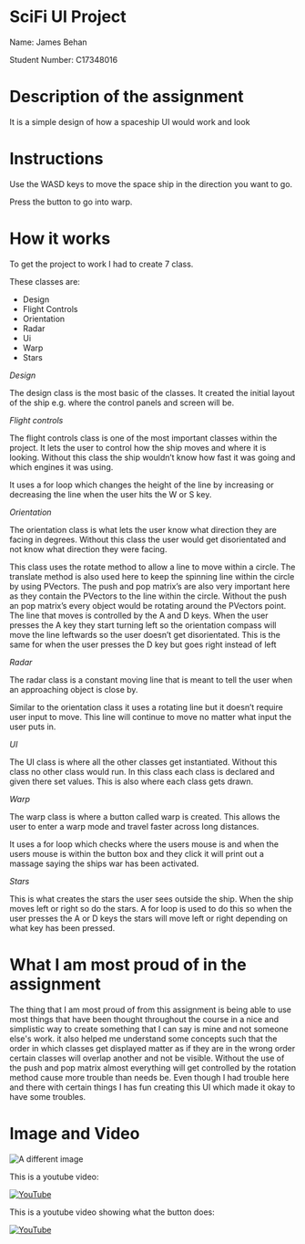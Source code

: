 # SciFi UI Project

Name: James Behan

Student Number: C17348016


# Description of the assignment

It is a simple design of how a spaceship UI would work and look 

# Instructions

Use the WASD keys to move the space ship in the direction you want to go.

Press the button to go into warp.

# How it works

To get the project to work I had to create 7 class.

These classes are: 
- Design 
- Flight Controls  
- Orientation 
- Radar 
- Ui 
- Warp 
- Stars 

*Design*

The design class is the most basic of the classes. It created the initial layout of the ship e.g. where the control panels and screen will be. 

*Flight controls* 

The flight controls class is one of the most important classes within the project. It lets the user to control how the ship moves and where it is looking. Without this class the ship wouldn’t know how fast it was going and which engines it was using.

It uses a for loop which changes the height of the line by increasing or decreasing the line when the user hits the W or S key.  

*Orientation*  

The orientation class is what lets the user know what direction they are facing in degrees. Without this class the user would get disorientated and not know what direction they were facing.

This class uses the rotate method to allow a line to move within a circle. The translate method is also used here to keep the spinning line within the circle by using PVectors. The push and pop matrix’s are also very important here as they contain the PVectors to the line within the circle. Without the push an pop matrix’s every object would be rotating around the PVectors point. 
The line that moves is controlled by the A and D keys. When the user presses the A key they start turning left so the orientation compass will move the line leftwards so the user doesn’t get disorientated. This is the same for when the user presses the D key but goes right instead of left

*Radar* 

The radar class is a constant moving line that is meant to tell the user when an approaching object is close by. 

Similar to the orientation class it uses a rotating line but it doesn’t require user input to move. This line will continue to move no matter what input the user puts in. 

*UI*

The UI class is where all the other classes get instantiated. Without this class no other class would run. In this class each class is declared and given there set values. This is also where each class gets drawn. 

*Warp* 

The warp class is where a button called warp is created. This allows the user to enter a warp mode and travel faster across long distances. 

It uses a for loop which checks where the users mouse is and when the users mouse is within the button box and they click it will print out a massage saying the ships war has been activated. 

*Stars*

This is what creates the stars the user sees outside the ship. When the ship moves left or right so do the stars. A for loop is used to do this so when the user presses the A or D keys the stars will move left or right depending on what key has been pressed. 


# What I am most proud of in the assignment

The thing that I am most proud of from this assignment is being able to use most things that have been thought throughout the course in a nice and simplistic way to create something that I can say is mine and not someone else's work. it also helped me understand some concepts such that the order in which classes get displayed matter as if they are in the wrong order certain classes will overlap another and not be visible. Without the use of the push and pop matrix almost everything will get controlled by the rotation method cause more trouble than needs be. Even though I had trouble here and there with certain things I has fun creating this UI which made it okay to have some troubles.   

# Image and Video 

![A different image](https://i.gyazo.com/110978af347a442b48e44b8b9d268dda.png)

This is a youtube video:

[![YouTube](https://i.ytimg.com/vi/a7CjNLhmqGI/hqdefault.jpg)](https://www.youtube.com/watch?v=a7CjNLhmqGI&feature=youtu.be)

This is a youtube video showing what the button does:

[![YouTube](https://i.ytimg.com/vi/a7CjNLhmqGI/hqdefault.jpg)](https://youtu.be/faV7NsZqGHY)


